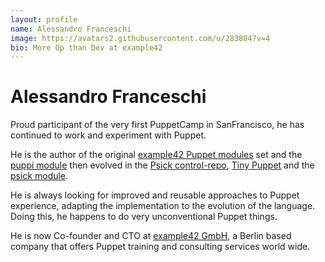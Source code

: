 ```yaml
---
layout: profile
name: Alessandro Franceschi
image: https://avatars2.githubusercontent.com/u/283804?v=4
bio: More Op than Dev at example42
---
```


# Alessandro Franceschi

Proud participant of the very first PuppetCamp in SanFrancisco, he has continued to work and experiment with Puppet.

He is the author of the original [example42 Puppet modules](https://github.com/example42/puppet-modules-nextgen) set and the [puppi module](https://github.com/example42/puppi) then evolved in the [Psick control-repo](https://github.com/example42/psick), [Tiny Puppet](https://github.com/example42/puppet-tp) and the [psick module](https://github.com/example42/puppet-psick).

He is always looking for improved and reusable approaches to Puppet experience, adapting the implementation to the evolution of the language.
Doing this, he happens to do very unconventional Puppet things.

He is now Co-founder and CTO at [example42 GmbH](https://www.example42.com), a Berlin based company that offers Puppet training and consulting services world wide.
